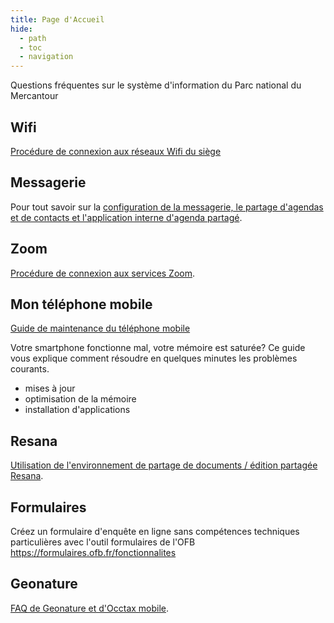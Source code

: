 ```yaml
---
title: Page d'Accueil
hide:
  - path
  - toc
  - navigation
---
```


Questions fréquentes sur le système d'information du Parc national du Mercantour

## Wifi

[Procédure de connexion aux réseaux Wifi du siège](./reseau/README.md)

## Messagerie

Pour tout savoir sur la [configuration de la messagerie, le partage d'agendas et de contacts et l'application interne d'agenda partagé](./messagerie/README.md).

## Zoom

[Procédure de connexion aux services Zoom](./messagerie/Zoom/README.md).

## Mon téléphone mobile

[Guide de maintenance du téléphone mobile](./mobile/README.md)

Votre smartphone fonctionne mal, votre mémoire est saturée?
Ce guide vous explique comment résoudre en quelques minutes les problèmes courants.

- mises à jour
- optimisation de la mémoire
- installation d'applications

## Resana

[Utilisation de l'environnement de partage de documents / édition partagée Resana](./resana/README.md).

## Formulaires

Créez un formulaire d'enquête en ligne sans compétences techniques particulières avec l'outil formulaires de l'OFB
https://formulaires.ofb.fr/fonctionnalites

## Geonature

[FAQ de Geonature et d'Occtax mobile](./geonature/README.md).
